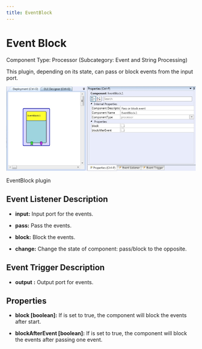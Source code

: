 ```yaml
---
title: EventBlock
---
```


# Event Block

Component Type: Processor (Subcategory: Event and String Processing)

This plugin, depending on its state, can pass or block events from the input port.

![Screenshot: EventBlock plugin](img/eventblock.jpg "Screenshot: EventBlock plugin")

EventBlock plugin

## Event Listener Description  

*   **input:** Input port for the events.  
    
*   **pass:** Pass the events.  
    
*   **block:** Block the events.  
    
*   **change:** Change the state of component: pass/block to the opposite.  
    

## Event Trigger Description  

*   **output** **:** Output port for events.

## Properties

*   **block \[boolean\]:** If is set to true, the component will block the events after start.  
    
*   **blockAfterEvent \[boolean\]:** If is set to true, the component will block the events after passing one event.